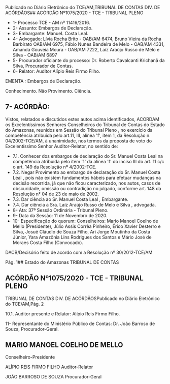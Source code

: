 Publicado  no  Diário  Eletrônico do TCE/AM,TRIBUNAL DE CONTAS DIV. DE ACÓRDÃOS## ACÓRDÃO Nº1075/2020 - TCE - TRIBUNAL PLENO

- 1- Processo TCE - AM nº 11416/2016.
- 2- Assunto: Embargos de Declaração.
- 3- Embargante: ManueL Costa Leal.
- 4- Advogado: Lívia  Rocha  Brito  -  OAB/AM  6474,  Bruno  Vieira  da  Rocha  Barbirato  OAB/AM  6975,  Fábio  Nunes  Bandeira  de  Melo  -  OAB/AM  4331,  Amanda  Gouveia Moura - OAB/AM 7222, Laíz Araújo Russo de Melo e Silva - OAB/AM 6897
- 5- Procurador  oficiante  do  processo: Dr. Roberto  Cavalcanti  Krichanã  da  Silva, Procurador de Contas.
- 6- Relator: Auditor Alípio Reis Firmo Filho.

EMENTA : Embargos de Declaração.

Conhecimento. Não Provimento. Ciência.

## 7- ACÓRDÃO:

Vistos, relatados e discutidos estes autos acima identificados, ACORDAM os Excelentíssimos Senhores Conselheiros do Tribunal de Contas do Estado do Amazonas, reunidos  em  Sessão  do Tribunal  Pleno ,  no  exercício  da  competência  atribuída  pelo art.11,  III,  alínea  'f',  item  1,  da  Resolução  n.  04/2002-TCE/AM, à  unanimidade, nos termos da proposta de voto do Excelentíssimo Senhor Auditor-Relator, no sentido de:

- 7.1. Conhecer dos embargos de declaração do Sr. Manuel Costa Leal na competência atribuída pelo item '1' da alínea 'f' do inciso III do art. 11 c/c o art. 149 da Resolução nº 4/2002-TCE.
- 7.2. Negar  Provimento ao embargo  de  declaração do Sr.  Manuel  Costa Leal ,  pois não existem fundamentos hábeis para efetuar mudanças na decisão recorrida, já que não ficou caracterizado, nos autos, casos de obscuridade, omissão ou contradição no julgado, conforme art. 148 da Resolução n° 04 de 23 de maio de 2002.
- 7.3. Dar ciência ao Sr. Manuel Costa Leal , Embargante.
- 7.4. Dar ciência a Sra. Laíz Araújo Russo de Melo e Silva , advogada.
- 8- Ata: 37ª Sessão Ordinária - Tribunal Pleno.
- 9- Data da Sessão: 11 de Novembro de 2020.
- 10-  Especificação do quorum: Conselheiros: Mario Manoel Coelho de Mello (Presidente), Júlio Assis Corrêa Pinheiro, Érico Xavier Desterro e Silva, Josué Cláudio de Souza Filho, Ari Jorge Moutinho da Costa Júnior, Yara Amazônia Lins Rodrigues dos Santos e Mário José de Moraes Costa Filho (Convocado).

DACB/Decisório feito de acordo com a Resolução nº 30/2012-TCE/AM

Pág. 1## Estado do Amazonas TRIBUNAL DE CONTAS

## ACÓRDÃO Nº1075/2020 - TCE - TRIBUNAL PLENO

TRIBUNAL DE CONTAS DIV. DE ACÓRDÃOSPublicado  no  Diário  Eletrônico do TCE/AM,Pág. 2

10.1. Auditor presente e Relator: Alípio Reis Firmo Filho.

11-  Representante  do  Ministério  Público  de  Contas: Dr. João  Barroso  de  Souza, Procurador-Geral.

## MARIO MANOEL COELHO DE MELLO

Conselheiro-Presidente

ALÍPIO REIS FIRMO FILHO Auditor-Relator

JOÃO BARROSO DE SOUZA Procurador-Geral